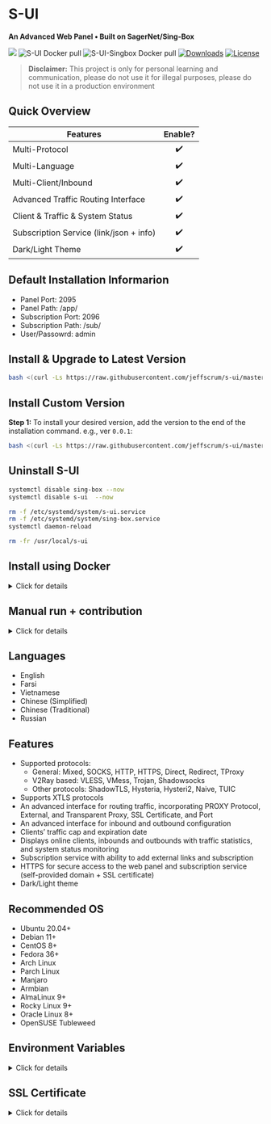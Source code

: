 # S-UI
**An Advanced Web Panel • Built on SagerNet/Sing-Box**

![](https://img.shields.io/github/v/release/alireza0/s-ui.svg)
![S-UI Docker pull](https://img.shields.io/docker/pulls/alireza7/s-ui.svg)
![S-UI-Singbox Docker pull](https://img.shields.io/docker/pulls/alireza7/s-ui-singbox.svg)
[![Downloads](https://img.shields.io/github/downloads/alireza0/s-ui/total.svg)](https://img.shields.io/github/downloads/alireza0/s-ui/total.svg)
[![License](https://img.shields.io/badge/license-GPL%20V3-blue.svg?longCache=true)](https://www.gnu.org/licenses/gpl-3.0.en.html)

> **Disclaimer:** This project is only for personal learning and communication, please do not use it for illegal purposes, please do not use it in a production environment


## Quick Overview
| Features                               |      Enable?       |
| -------------------------------------- | :----------------: |
| Multi-Protocol                         | :heavy_check_mark: |
| Multi-Language                         | :heavy_check_mark: |
| Multi-Client/Inbound                   | :heavy_check_mark: |
| Advanced Traffic Routing Interface     | :heavy_check_mark: |
| Client & Traffic & System Status       | :heavy_check_mark: |
| Subscription Service (link/json + info)| :heavy_check_mark: |
| Dark/Light Theme                       | :heavy_check_mark: |


## Default Installation Informarion
- Panel Port: 2095
- Panel Path: /app/
- Subscription Port: 2096
- Subscription Path: /sub/
- User/Passowrd: admin

## Install & Upgrade to Latest Version

```sh
bash <(curl -Ls https://raw.githubusercontent.com/jeffscrum/s-ui/master/install.sh)
```

## Install Custom Version

**Step 1:** To install your desired version, add the version to the end of the installation command. e.g., ver `0.0.1`:

```sh
bash <(curl -Ls https://raw.githubusercontent.com/jeffscrum/s-ui/master/install.sh) 0.0.1
```

## Uninstall S-UI

```sh
systemctl disable sing-box --now
systemctl disable s-ui  --now

rm -f /etc/systemd/system/s-ui.service
rm -f /etc/systemd/system/sing-box.service
systemctl daemon-reload

rm -fr /usr/local/s-ui
```

## Install using Docker

<details>
   <summary>Click for details</summary>

### Usage

**Step 1:** Install Docker

```shell
curl -fsSL https://get.docker.com | sh
```

**Step 2:** Install S-UI

> Docker compose method

```shell
mkdir s-ui && cd s-ui
wget -q https://raw.githubusercontent.com/jeffscrum/s-ui/main/docker-compose.yml
docker compose up -d
```

> Use docker for s-ui only

```shell
mkdir s-ui && cd s-ui
docker run -itd \
    -p 2095:2095 -p 2096:2096 -p 443:443 -p 80:80 \
    -v $PWD/db/:/usr/local/s-ui/db/ \
    -v $PWD/cert/:/root/cert/ \
    --name s-ui --restart=unless-stopped \
    alireza7/s-ui:latest
```

> Build your own image

```shell
docker build -t s-ui .
```

</details>

## Manual run + contribution

<details>
   <summary>Click for details</summary>

### Build and run whole project
```shell
./runSUI.sh
```

### - Frontend

Frontend codes are in `frontend` folder in the root of repository.

To run it localy for instant developement you can use (apply automatic changes on file save):
```shell
cd frontend
npm run dev
```
> By this command it will run a `vite` web server on separate port `3000`, with backend proxy to `http://localhost:2095`. You can change it in `frontend/vite.config.mts`.

To build fronend:
```shell
cd frontend
npm run build
```

### - Backend
Backend codes are in `backend` folder in the root of repository.
> Please build fronend once before!

To build backend:
```shell
cd backend

# remove old frontend compiled files
rm -fr web/html/*
# apply new frontend compiled files
cp -R ../frontend/dist/ web/html/
# build
go build -o ../sui main.go
```

To run backend (from root folder of repository):
```shell
./sui
```

</details>

## Languages

- English
- Farsi
- Vietnamese
- Chinese (Simplified)
- Chinese (Traditional)
- Russian

## Features

- Supported protocols:
  - General:  Mixed, SOCKS, HTTP, HTTPS, Direct, Redirect, TProxy
  - V2Ray based: VLESS, VMess, Trojan, Shadowsocks
  - Other protocols: ShadowTLS, Hysteria, Hysteri2, Naive, TUIC
- Supports XTLS protocols
- An advanced interface for routing traffic, incorporating PROXY Protocol, External, and Transparent Proxy, SSL Certificate, and Port
- An advanced interface for inbound and outbound configuration
- Clients’ traffic cap and expiration date
- Displays online clients, inbounds and outbounds with traffic statistics, and system status monitoring
- Subscription service with ability to add external links and subscription
- HTTPS for secure access to the web panel and subscription service (self-provided domain + SSL certificate)
- Dark/Light theme

## Recommended OS

- Ubuntu 20.04+
- Debian 11+
- CentOS 8+
- Fedora 36+
- Arch Linux
- Parch Linux
- Manjaro
- Armbian
- AlmaLinux 9+
- Rocky Linux 9+
- Oracle Linux 8+
- OpenSUSE Tubleweed

## Environment Variables

<details>
  <summary>Click for details</summary>

### Usage

| Variable       |                      Type                      | Default       |
| -------------- | :--------------------------------------------: | :------------ |
| SUI_LOG_LEVEL  | `"debug"` \| `"info"` \| `"warn"` \| `"error"` | `"info"`      |
| SUI_DEBUG      |                   `boolean`                    | `false`       |
| SUI_BIN_FOLDER |                    `string`                    | `"bin"`       |
| SUI_DB_FOLDER  |                    `string`                    | `"db"`        |
| SINGBOX_API    |                    `string`                    | -             |

</details>

## SSL Certificate

<details>
  <summary>Click for details</summary>

### Certbot

```bash
snap install core; snap refresh core
snap install --classic certbot
ln -s /snap/bin/certbot /usr/bin/certbot

certbot certonly --standalone --register-unsafely-without-email --non-interactive --agree-tos -d <Your Domain Name>
```

</details>
